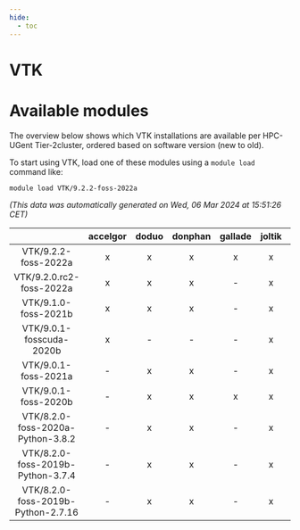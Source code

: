```yaml
---
hide:
  - toc
---
```


VTK
===

# Available modules


The overview below shows which VTK installations are available per HPC-UGent Tier-2cluster, ordered based on software version (new to old).

To start using VTK, load one of these modules using a `module load` command like:

```shell
module load VTK/9.2.2-foss-2022a
```

*(This data was automatically generated on Wed, 06 Mar 2024 at 15:51:26 CET)*  

| |accelgor|doduo|donphan|gallade|joltik|skitty|
| :---: | :---: | :---: | :---: | :---: | :---: | :---: |
|VTK/9.2.2-foss-2022a|x|x|x|x|x|x|
|VTK/9.2.0.rc2-foss-2022a|x|x|x|-|x|x|
|VTK/9.1.0-foss-2021b|x|x|x|-|x|x|
|VTK/9.0.1-fosscuda-2020b|x|-|-|-|x|-|
|VTK/9.0.1-foss-2021a|-|x|x|-|x|x|
|VTK/9.0.1-foss-2020b|-|x|x|x|x|x|
|VTK/8.2.0-foss-2020a-Python-3.8.2|-|x|x|-|x|x|
|VTK/8.2.0-foss-2019b-Python-3.7.4|-|x|x|-|x|x|
|VTK/8.2.0-foss-2019b-Python-2.7.16|-|x|x|-|x|x|
